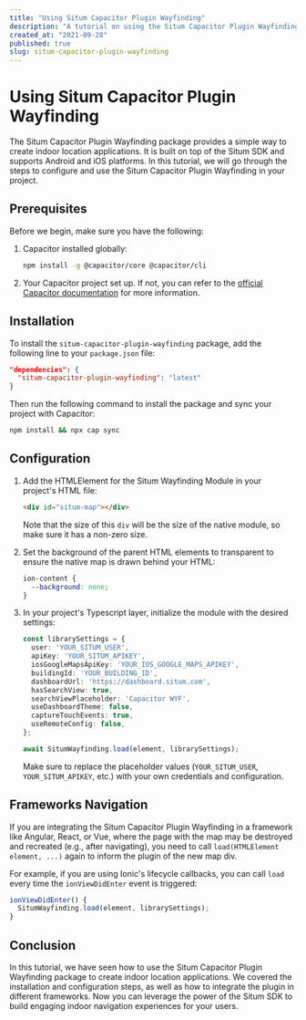 ```yaml
---
title: "Using Situm Capacitor Plugin Wayfinding"
description: "A tutorial on using the Situm Capacitor Plugin Wayfinding package to create indoor location applications."
created_at: "2021-09-28"
published: true
slug: situm-capacitor-plugin-wayfinding
---
```


# Using Situm Capacitor Plugin Wayfinding

The Situm Capacitor Plugin Wayfinding package provides a simple way to create indoor location applications. It is built on top of the Situm SDK and supports Android and iOS platforms. In this tutorial, we will go through the steps to configure and use the Situm Capacitor Plugin Wayfinding in your project.

## Prerequisites

Before we begin, make sure you have the following:

1. Capacitor installed globally:
   ```bash
   npm install -g @capacitor/core @capacitor/cli
   ```

2. Your Capacitor project set up. If not, you can refer to the [official Capacitor documentation](https://capacitorjs.com/docs/getting-started) for more information.

## Installation

To install the `situm-capacitor-plugin-wayfinding` package, add the following line to your `package.json` file:

```json
"dependencies": {
  "situm-capacitor-plugin-wayfinding": "latest"
}
```

Then run the following command to install the package and sync your project with Capacitor:

```bash
npm install && npx cap sync
```

## Configuration

1. Add the HTMLElement for the Situm Wayfinding Module in your project's HTML file:

   ```html
   <div id="situm-map"></div>
   ```

   Note that the size of this `div` will be the size of the native module, so make sure it has a non-zero size.

2. Set the background of the parent HTML elements to transparent to ensure the native map is drawn behind your HTML:

   ```css
   ion-content {
     --background: none;
   }
   ```

3. In your project's Typescript layer, initialize the module with the desired settings:

   ```typescript
   const librarySettings = {
     user: 'YOUR_SITUM_USER',
     apiKey: 'YOUR_SITUM_APIKEY',
     iosGoogleMapsApiKey: 'YOUR_IOS_GOOGLE_MAPS_APIKEY',
     buildingId: 'YOUR_BUILDING_ID',
     dashboardUrl: 'https://dashboard.situm.com',
     hasSearchView: true,
     searchViewPlaceholder: 'Capacitor WYF',
     useDashboardTheme: false,
     captureTouchEvents: true,
     useRemoteConfig: false,
   };

   await SitumWayfinding.load(element, librarySettings);
   ```

   Make sure to replace the placeholder values (`YOUR_SITUM_USER`, `YOUR_SITUM_APIKEY`, etc.) with your own credentials and configuration.

## Frameworks Navigation

If you are integrating the Situm Capacitor Plugin Wayfinding in a framework like Angular, React, or Vue, where the page with the map may be destroyed and recreated (e.g., after navigating), you need to call `load(HTMLElement element, ...)` again to inform the plugin of the new map div.

For example, if you are using Ionic's lifecycle callbacks, you can call `load` every time the `ionViewDidEnter` event is triggered:

```typescript
ionViewDidEnter() {
  SitumWayfinding.load(element, librarySettings);
}
```

## Conclusion

In this tutorial, we have seen how to use the Situm Capacitor Plugin Wayfinding package to create indoor location applications. We covered the installation and configuration steps, as well as how to integrate the plugin in different frameworks. Now you can leverage the power of the Situm SDK to build engaging indoor navigation experiences for your users.